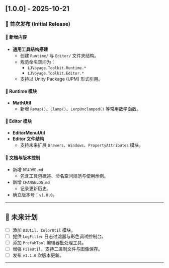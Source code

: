 ## [1.0.0] - 2025-10-21

### 🎉 首次发布 (Initial Release)

#### 🧩 新增内容
- **通用工具结构搭建**
    - 创建 `Runtime/` 与 `Editor/` 文件夹结构。
    - 规范命名空间为：
        - `LJVoyage.Toolkit.Runtime.*`
        - `LJVoyage.Toolkit.Editor.*`
    - 支持以 Unity Package (UPM) 形式引用。

#### 🧮 Runtime 模块
- **MathUtil**
    - 新增 `Remap()`、`Clamp()`、`LerpUnclamped()` 等常用数学函数。

#### 🧠 Editor 模块
- **EditorMenuUtil**
- **Editor 文件结构**
    - 支持未来扩展 `Drawers`、`Windows`、`PropertyAttributes` 模块。

#### 📘 文档与版本控制
- 新增 `README.md`
    - 包含工具包概述、命名空间规范与使用示例。
- 新增 `CHANGELOG.md`
    - 记录更新历史。
- 确立版本号：`v1.0.0`。

---

## 🔮 未来计划
- [ ] 添加 `UIUtil`、`ColorUtil` 模块。
- [ ] 提供 `LogFilter` 日志过滤器与彩色调试控制台。
- [ ] 添加 `PrefabTool` 编辑器批处理工具。
- [ ] 增强 `FileUtil`，支持二进制文件与图像保存。
- [ ] 发布 `v1.1.0` 次版本更新。

---